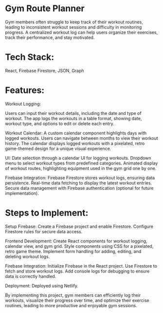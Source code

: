 # Gym Route Planner
Gym members often struggle to keep track of their workout routines, leading to inconsistent workout sessions and difficulty in monitoring progress. A centralized workout log can help users organize their exercises, track their performance, and stay motivated.

# Tech Stack:

React, Firebase Firestore, JSON, Graph

# Features:

Workout Logging:

Users can input their workout details, including the date and type of workout.
The app logs the workouts in a table format, showing date, workout type, and options to edit or delete each entry.

Workout Calendar:
A custom calendar component highlights days with logged workouts.
Users can navigate between months to view their workout history.
The calendar displays logged workouts with a pixelated, retro game-themed design for a unique visual experience.

UI:
Date selection through a calendar UI for logging workouts.
Dropdown menu to select workout types from predefined categories.
Animated display of workout routes, highlighting equipment used in the gym grid one by one.

Firebase Integration:
Firebase Firestore stores workout logs, ensuring data persistence.
Real-time data fetching to display the latest workout entries.
Secure data management with Firebase authentication (optional for future implementation).

# Steps to Implement:

Setup Firebase:
Create a Firebase project and enable Firestore.
Configure Firestore rules for secure data access.

Frontend Development:
Create React components for workout logging, calendar view, and gym grid.
Style components using CSS for a pixelated, retro game theme.
Implement form handling for adding, editing, and deleting workout logs.

Firebase Integration:
Initialize Firebase in the React project.
Use Firestore to fetch and store workout logs.
Add console logs for debugging to ensure data is correctly handled.

Deployment:
Deployed using Netlify.

By implementing this project, gym members can efficiently log their workouts, visualize their progress over time, and optimize their exercise routines, leading to more productive and enjoyable gym sessions.

